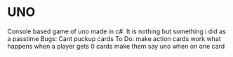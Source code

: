 # UNO
Console based game of uno made in c#.
It is nothing but something i did as a passtime
Bugs:
	Cant puckup cards
To Do:
	make action cards work
	what happens when a player gets 0 cards
	make them say uno when on one card
